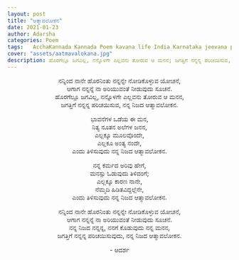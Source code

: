 ```yaml
---
layout: post
title: "ಆತ್ಮಾವಲೋಕನ"
date: 2021-01-23
author: Adarsha
categories: Poem
tags:	AcchaKannada Kannada Poem kavana life India Karnataka jeevana peace dhyaana meditation shaanti self study
cover: "assets/aatmavalokana.jpg"
description: ಹೊರಗೆಲ್ಲೂ ಜಗವಿಲ್ಲ, ನನ್ನೊಳಗೇ ಎಲ್ಲವನು ತೋರುವ ಆ ಮನನ; ಜಗತ್ತಿಗೆ ನನ್ನನ್ನ ಪರಿಚಯಿಸುವ, ನನ್ನ ನಿಜದ ಆತ್ಮಾವಲೋಕನ.
---
```


<p align ="center"> ನನ್ನಿಂದ ನಾನೇ ಹೊರನಿಂತು ನನ್ನನ್ನೇ ನೋಡಿಕೊಳ್ಳುವ ಯೋಚನೆ, <br>
ಆಗಾಗ ನನ್ನನ್ನೆ ನಾ ಅರಿಯುವಂತೆ ನೀಡುವುದು ಸೂಚನೆ. <br>
ಹೊರಗೆಲ್ಲೂ ಜಗವಿಲ್ಲ, ನನ್ನೊಳಗೇ ಎಲ್ಲವನು ತೋರುವ ಆ ಮನನ, <br>
ಜಗತ್ತಿಗೆ ನನ್ನನ್ನ ಪರಿಚಯಿಸುವ, ನನ್ನ ನಿಜದ ಆತ್ಮಾವಲೋಕನ. </p>

<p align ="center"> ಭಾವನೆಗಳ ಒಡೆಯ ಈ ಮನ, <br>
ನಿತ್ಯ ನೂತನ ಅಲೆಗಳ ಜನನ, <br>
ಎಲ್ಲಕ್ಕೂ ಮೂಲವೊಂದೇ, <br>
ಎಲ್ಲಕೂ ಅಂತ್ಯ ನಂದೇ, <br>
ಎಂದು ತಿಳಿಸುವುದು ನನ್ನ ನಿಜದ ಆತ್ಮಾವಲೋಕನ. </p>

<p align ="center"> ನನ್ನ ಕರ್ಮದ ಅರಿವು ಹೇಗೆ, <br>
ಮನಸ್ಸು ಓಡುವುದು ತಿಳಿದಂಗೆ; <br>
ಎಲ್ಲಕ್ಕೂ ಕಾರಣ ನಾನೇ, <br>
ನೆಮ್ಮದಿ ಹಿಡಿತವಿದ್ದಲ್ಲೆನೇ, <br>
ಎಂದು ತಿಳಿಸುವುದು ನನ್ನ ನಿಜದ ಆತ್ಮಾವಲೋಕನ. </p>

<p align ="center"> ನನ್ನಿಂದ ನಾನೇ ಹೊರನಿಂತು ನನ್ನನ್ನೇ ನೋಡಿಕೊಳ್ಳುವ ಯೋಚನೆ, <br>
ಆಗಾಗ ನನ್ನನ್ನೆ ನಾ ಅರಿಯುವಂತೆ ನೀಡುವುದು ಸೂಚನೆ. <br>
ನನ್ನ ನಿಜದ ನನ್ನನ್ನ, ನನಗೆ ಕೊಡುವುದು ನನ್ನ ಮನನ, <br>
ಜಗತ್ತಿಗೆ ನನ್ನನ್ನ ಪರಿಚಯಿಸುವುದು, ನನ್ನ ನಿಜದ ಆತ್ಮಾವಲೋಕನ. </p>

<p align ="center"> - ಆದರ್ಶ</p>
